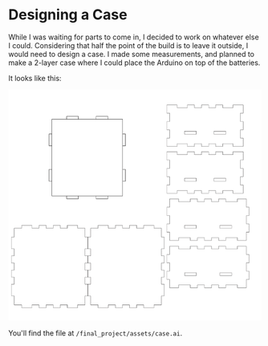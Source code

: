 # Designing a Case

While I was waiting for parts to come in, I decided to work on whatever else I could. Considering that half the point of the build is to leave it outside, I would need to design a case. I made some measurements, and planned to make a 2-layer case where I could place the Arduino on top of the batteries.

It looks like this:

![case screenshot](../../final_project/img/case_screen.png)

You'll find the file at `/final_project/assets/case.ai`.